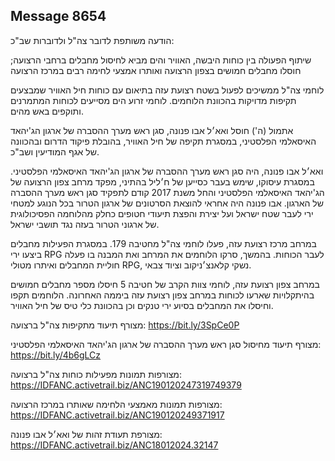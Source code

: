 ## Message 8654

הודעה משותפת לדובר צה"ל ולדוברות שב"כ:

שיתוף הפעולה בין כוחות היבשה, האוויר והים מביא לחיסול מחבלים ברחבי הרצועה; חוסלו מחבלים חמושים בצפון הרצועה ואותרו אמצעי לחימה רבים במרכז הרצועה

לוחמי צה"ל ממשיכים לפעול בשטח רצועת עזה בתיאום עם כוחות חיל האוויר שמבצעים תקיפות מדויקות בהכוונת הלוחמים.
לוחמי זרוע הים מסייעים לכוחות המתמרנים ותוקפים באש מהים.

אתמול (ה') חוסל ואא׳ל אבו פנונה, סגן ראש מערך ההסברה של ארגון הג'יהאד האיסאלמי הפלסטיני, במסגרת תקיפה של חיל האוויר, בהובלת פיקוד הדרום ובהכוונה של אגף המודיעין ושב"כ.

ואא׳ל אבו פנונה, היה סגן ראש מערך ההסברה של ארגון הג'יהאד האיסאלמי הפלסטיני. במסגרת עיסוקו, שימש בעבר כסייען של ח׳ליל בהתיני, מפקד מרחב צפון הרצועה של הג'יהאד האיסאלמי הפלסטיני והחל משנת 2017 קודם לתפקיד סגן ראש מערך ההסברה של הארגון. 
אבו פנונה היה אחראי להוצאת הסרטונים של ארגון הטרור בכל הנוגע למטחי ירי לעבר שטח ישראל ועל יצירת והפצת תיעודי חטופים כחלק מהלוחמה הפסיכולוגית של ארגוני הטרור בעזה נגד תושבי ישראל.
 
במרחב מרכז רצועת עזה, פעלו לוחמי צה"ל מחטיבה 179.
במסגרת הפעילות מחבלים ביצעו ירי RPG לעבר הכוחות. בהמשך, סרקו הלוחמים את המרחב ואת המבנה בו פעלה חוליית המחבלים ואיתרו מטולי RPG, נשקי קלאנצ׳ניקוב וציוד צבאי.

במרחב צפון רצועת עזה, לוחמי צוות הקרב של חטיבה 5 חיסלו מספר מחבלים חמושים בהיתקלויות שארעו לכוחות במרחב צפון רצועת עזה ביממה האחרונה. הלוחמים תקפו וחיסלו את המחבלים בסיוע ירי טנקים וכן בהכוונת כלי טיס של חיל האוויר.

מצורף תיעוד מתקיפות צה"ל ברצועה: https://bit.ly/3SpCe0P

מצורף תיעוד מחיסול סגן ראש מערך ההסברה של ארגון הג'יהאד האיסאלמי הפלסטיני: https://bit.ly/4b6gLCz

מצורפות תמונות מפעילות כוחות צה"ל ברצועה: https://IDFANC.activetrail.biz/ANC190120247319749379

מצורפות תמונות מאמצעי הלחימה שאותרו במרכז הרצועה: https://IDFANC.activetrail.biz/ANC190120249371917

מצורפת תעודת זהות של ואא׳ל אבו פנונה: https://IDFANC.activetrail.biz/ANC18012024.32147

